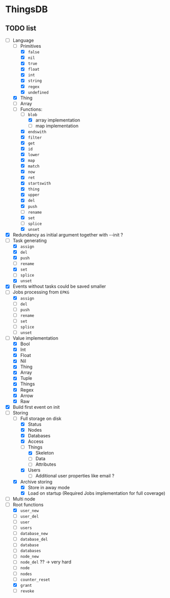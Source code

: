 # ThingsDB

## TODO list

- [ ] Language
    - [ ] Primitives
        - [x] `false`
        - [x] `nil`
        - [x] `true`
        - [x] `float`
        - [x] `int`
        - [x] `string`
        - [x] `regex`
        - [x] `undefined`
    - [x] Thing
    - [ ] Array
    - [ ] Functions:
        - [ ] `blob`
            - [x] array implementation
            - [ ] map implementation
        - [x] `endswith`
        - [x] `filter`
        - [x] `get`
        - [x] `id`
        - [x] `lower`
        - [x] `map`
        - [x] `match`
        - [x] `now`
        - [x] `ret`
        - [x] `startswith`
        - [x] `thing`
        - [x] `upper`
        - [x] `del`
        - [x] `push`
        - [ ] `rename`
        - [x] `set`
        - [ ] `splice`
        - [x] `unset`
- [x] Redundancy as initial argument together with --init ?
- [ ] Task generating
    - [x] `assign`
    - [x] `del`
    - [x] `push`
    - [ ] `rename`
    - [x] `set`
    - [ ] `splice`
    - [x] `unset`
- [x] Events without tasks could be saved smaller
- [ ] Jobs processing from `EPKG`
    - [x] `assign`
    - [ ] `del`
    - [ ] `push`
    - [ ] `rename`
    - [ ] `set`
    - [ ] `splice`
    - [ ] `unset`
- [ ] Value implementation
    - [x] Bool
    - [x] Int
    - [x] Float
    - [x] Nil
    - [x] Thing
    - [x] Array
    - [x] Tuple
    - [x] Things
    - [x] Regex
    - [x] Arrow
    - [x] Raw
- [x] Build first event on init
- [ ] Storing
    - [ ] Full storage on disk
        - [x] Status
        - [x] Nodes
        - [x] Databases
        - [x] Access
        - [ ] Things
            - [x] Skeleton
            - [ ] Data
            - [ ] Attributes
        - [x] Users
            - [ ] Additional user properties like email ?
    - [x] Archive storing
        - [x] Store in away mode
        - [x] Load on startup (Required Jobs implementation for full coverage)
- [ ] Multi node
- [ ] Root functions
    - [x] `user_new`
    - [ ] `user_del`
    - [ ] `user`
    - [ ] `users`
    - [ ] `database_new`
    - [ ] `database_del`
    - [ ] `database`
    - [ ] `databases`
    - [ ] `node_new`
    - [ ] `node_del` ?? -> very hard
    - [ ] `node`
    - [ ] `nodes`
    - [ ] `counter_reset`
    - [x] `grant`
    - [ ] `revoke`
